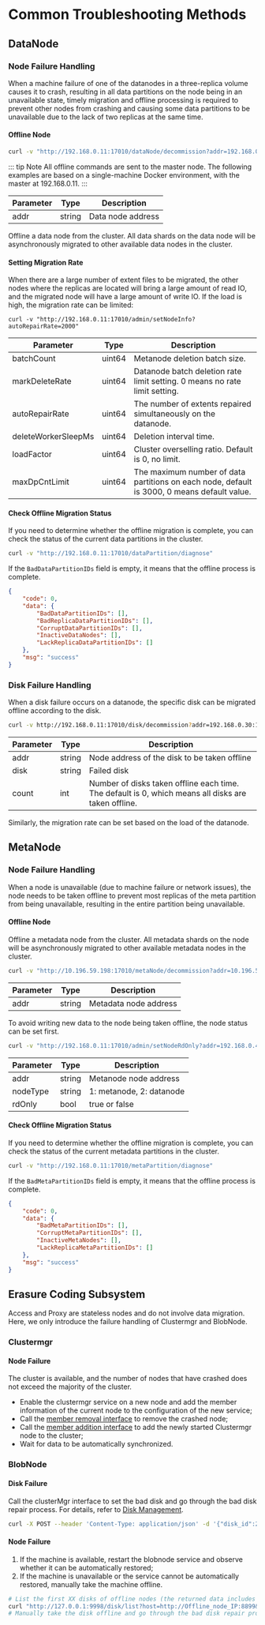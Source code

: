 # Common Troubleshooting Methods

## DataNode

### Node Failure Handling
When a machine failure of one of the datanodes in a three-replica volume causes it to crash, resulting in all data partitions on the node being in an unavailable state, timely migration and offline processing is required to prevent other nodes from crashing and causing some data partitions to be unavailable due to the lack of two replicas at the same time.

#### Offline Node
```bash
curl -v "http://192.168.0.11:17010/dataNode/decommission?addr=192.168.0.33:17310"
```

::: tip Note
All offline commands are sent to the master node. The following examples are based on a single-machine Docker environment, with the master at 192.168.0.11.
:::

| Parameter | Type   | Description       |
|-----------|--------|-------------------|
| addr      | string | Data node address |

Offline a data node from the cluster. All data shards on the data node will be asynchronously migrated to other available data nodes in the cluster.

#### Setting Migration Rate
When there are a large number of extent files to be migrated, the other nodes where the replicas are located will bring a large amount of read IO, and the migrated node will have a large amount of write IO. If the load is high, the migration rate can be limited:

```shell
curl -v "http://192.168.0.11:17010/admin/setNodeInfo?autoRepairRate=2000"
```

| Parameter           | Type   | Description                                                                                 |
|---------------------|--------|---------------------------------------------------------------------------------------------|
| batchCount          | uint64 | Metanode deletion batch size.                                                               |
| markDeleteRate      | uint64 | Datanode batch deletion rate limit setting. 0 means no rate limit setting.                  |
| autoRepairRate      | uint64 | The number of extents repaired simultaneously on the datanode.                              |
| deleteWorkerSleepMs | uint64 | Deletion interval time.                                                                     |
| loadFactor          | uint64 | Cluster overselling ratio. Default is 0, no limit.                                          |
| maxDpCntLimit       | uint64 | The maximum number of data partitions on each node, default is 3000, 0 means default value. |

#### Check Offline Migration Status
If you need to determine whether the offline migration is complete, you can check the status of the current data partitions in the cluster.

```bash
curl -v "http://192.168.0.11:17010/dataPartition/diagnose"
```

If the `BadDataPartitionIDs` field is empty, it means that the offline process is complete.

```json
{
    "code": 0,
    "data": {
        "BadDataPartitionIDs": [],
        "BadReplicaDataPartitionIDs": [],
        "CorruptDataPartitionIDs": [],
        "InactiveDataNodes": [],
        "LackReplicaDataPartitionIDs": []
    },
    "msg": "success"
}
```

### Disk Failure Handling
When a disk failure occurs on a datanode, the specific disk can be migrated offline according to the disk.

```bash
curl -v http://192.168.0.11:17010/disk/decommission?addr=192.168.0.30:17310&disk=/path/to/disk/dir"
```

| Parameter | Type   | Description                                                                                         |
|-----------|--------|-----------------------------------------------------------------------------------------------------|
| addr      | string | Node address of the disk to be taken offline                                                        |
| disk      | string | Failed disk                                                                                         |
| count     | int    | Number of disks taken offline each time. The default is 0, which means all disks are taken offline. |

Similarly, the migration rate can be set based on the load of the datanode.

## MetaNode
### Node Failure Handling
When a node is unavailable (due to machine failure or network issues), the node needs to be taken offline to prevent most replicas of the meta partition from being unavailable, resulting in the entire partition being unavailable.

#### Offline Node
Offline a metadata node from the cluster. All metadata shards on the node will be asynchronously migrated to other available metadata nodes in the cluster.

```bash
curl -v "http://10.196.59.198:17010/metaNode/decommission?addr=10.196.59.202:17210"
```

| Parameter | Type   | Description           |
|-----------|--------|-----------------------|
| addr      | string | Metadata node address |

To avoid writing new data to the node being taken offline, the node status can be set first.

```bash
curl -v "http://192.168.0.11:17010/admin/setNodeRdOnly?addr=192.168.0.40:17210&nodeType=1&rdOnly=true"
```

| Parameter | Type   | Description                 |
|-----------|--------|-----------------------------|
| addr      | string | Metanode node address       |
| nodeType  | string | 1: metanode, 2: datanode    |
| rdOnly    | bool   | true or false               |

#### Check Offline Migration Status
If you need to determine whether the offline migration is complete, you can check the status of the current metadata partitions in the cluster.

```bash
curl -v "http://192.168.0.11:17010/metaPartition/diagnose"
```

If the `BadMetaPartitionIDs` field is empty, it means that the offline process is complete.

```json
{
    "code": 0,
    "data": {
        "BadMetaPartitionIDs": [],
        "CorruptMetaPartitionIDs": [],
        "InactiveMetaNodes": [],
        "LackReplicaMetaPartitionIDs": []
    },
    "msg": "success"
}
```

## Erasure Coding Subsystem

Access and Proxy are stateless nodes and do not involve data migration. Here, we only introduce the failure handling of Clustermgr and BlobNode.

### Clustermgr

#### Node Failure
The cluster is available, and the number of nodes that have crashed does not exceed the majority of the cluster.
- Enable the clustermgr service on a new node and add the member information of the current node to the configuration of the new service;
- Call the [member removal interface](admin-api/blobstore/cm.md) to remove the crashed node;
- Call the [member addition interface](admin-api/blobstore/cm.md) to add the newly started Clustermgr node to the cluster;
- Wait for data to be automatically synchronized.

### BlobNode

#### Disk Failure

Call the clusterMgr interface to set the bad disk and go through the bad disk repair process. For details, refer to [Disk Management](admin-api/blobstore/cm.md).

```bash
curl -X POST --header 'Content-Type: application/json' -d '{"disk_id":2,"status":2}' "http://127.0.0.1:9998/disk/set"
```

#### Node Failure
1. If the machine is available, restart the blobnode service and observe whether it can be automatically restored;
2. If the machine is unavailable or the service cannot be automatically restored, manually take the machine offline.

```bash
# List the first XX disks of offline nodes (the returned data includes the disk ids that were offline or repaired before)
curl "http://127.0.0.1:9998/disk/list?host=http://Offline_node_IP:8899&count=XX"
# Manually take the disk offline and go through the bad disk repair process.
```


